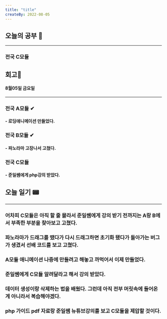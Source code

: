 ```yaml
---
title: "title"
createBy: 2022-08-05
---
```

## 오늘의 공부 🎉
---
### 전국 C모듈

## 회고🎇
#### 8월05일 금요일
---
### 전국 A모듈 ✔
#### - 로딩애니메이션 만들었다.
### 전국 B모듈 ✔
#### - 파노라마 고장나서 고쳤다.
### 전국 C모듈
#### - 준일쌤에게 php강의 받았다.

## 오늘 일기 📟
---
### 어차피 C모듈은 아직 할 줄 몰라서 준일쌤에게 강의 받기 전까지는 A랑 B에서 부족한 부분을 찾아보고 고쳤다.
### 파노라마가 드래그를 땠다가 다시 드래그하면 초기화 됐다가 돌아가는 버그가 생겼서 선배 코드를 보고 고쳤다.
### A모듈 애니메이션 나중에 만들려고 해놓고 까먹어서 이제 만들었다.
### 준일쌤에게 C모듈 알려달라고 해서 강의 받았다.
### 데이터 생성이랑 삭제하는 법을 배웠다. 그런데 아직 전부 머릿속에 들어온게 아니라서 복습해야겠다.
### php 가이드 pdf 자료랑 준일쌤 뉴튜브강의를 보고 C모듈을 제압할 것이다.